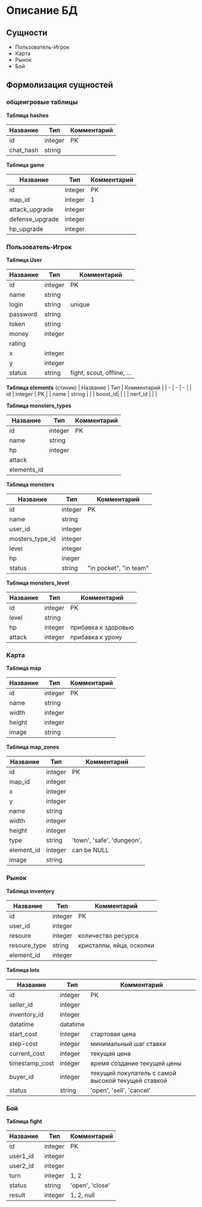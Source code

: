 # Описание БД

## Сущности

* Пользователь-Игрок
* Карта
* Рынок
* Бой 

## Формолизация сущностей

### общеигровые таблицы

**Таблица hashes**

| Название | Тип | Комментарий |
| - | - | - |
| id | integer | PK |
| chat_hash | string |  |

**Таблица game**

| Название | Тип | Комментарий |
| - | - | - |
| id | integer | PK |
| map_id | integer | 1 |
| attack_upgrade | integer |  |
| defense_upgrade | integer |  |
| hp_upgrade | integer |  |

### Пользователь-Игрок

**Таблица User**

| Название | Тип | Комментарий |
| - | - | - |
| id | integer | PK |
| name | string |  |
| login | string | unique |
| password | string |  |
| token | string |  |
| money | integer | |
| rating | | |
| x | integer | |
| y | integer | |
| status | string | fight, scout, offline, ...  |

**Таблица elements** (стихии)
| Название | Тип | Комментарий |
| - | - | - |
| id | integer | PK |
| name | string |  |
| boost_id| | |
| nerf_id |  | |

**Таблица monsters_types**

| Название | Тип | Комментарий |
| - | - | - |
| id | integer | PK |
| name | string | |
| hp | integer | |
| attack | | |
|elements_id | | |


**Таблица monsters**

| Название | Тип | Комментарий |
| - | - | - |
| id | integer | PK |
| name | string |  |
| user_id | integer | |
| mosters_type_id | integer | |
| level | integer| |
| hp | ineger | |
| status | string | "in pocket", "in team" |

**Таблица monsters_level**

| Название | Тип | Комментарий |
| - | - | - |
| id | integer | PK |
| level | string | |
| hp | integer |  прибавка к здоровью |
| attack | integer | прибавка к урону|


### Карта

**Таблица map**

| Название | Тип | Комментарий |
| - | - | - |
| id | integer | PK |
| name | string | |
| width | integer | |
| height | integer | |
| image | string| |


**Таблица map_zones**

| Название | Тип | Комментарий |
| - | - | - |
| id | integer | PK |
| map_id | integer |  |
| x | integer| |
| y | integer| |
| name | string | |
| width | integer | |
| height | integer | |
| type | string| 'town', 'safe', 'dungeon', |
| element_id | integer| can be NULL |
| image | string| |


### Рынок

**Таблица inventory**

| Название | Тип | Комментарий |
| - | - | - |
| id | integer | PK |
| user_id | integer | |
| resoure | integer | количество ресурса|
| resoure_type | string | кристаллы, яйца, осколки |
| element_id | integer| |


**Таблица lots**

| Название | Тип | Комментарий |
| - | - | - |
| id | integer | PK |
| seller_id | integer | | Ссылка, на пользователя который продает
| inventory_id | integer | |
| datatime | datatime | |
| start_cost |integer | стартовая цена |
| step-cost | integer | минимальный шаг ставки |
| current_cost | integer| текущая цена |
| timestamp_cost | integer| время создание текущей цены |
| buyer_id | integer | текущий покупатель с самой высокой текущей ставкой |
| status | string | 'open', 'sell', 'cancel'|

### Бой 

**Таблица fight**

| Название | Тип | Комментарий |
| - | - | - |
| id | integer | PK |
| user1_id | integer | |
| user2_id | integer | |
| turn | integer | 1, 2 | (кто атакует)
| status | string | 'open', 'close'| необходим для того, ?
| result | integer | 1, 2, null | (кто победил)